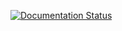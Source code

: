 [![Documentation Status](https://readthedocs.org/projects/frattedence/badge/?version=latest)](https://frattedence.readthedocs.io/en/latest/?badge=latest)
